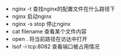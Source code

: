 - nginx -t 查找nginx的配置文件在什么路径下
- nginx 启动nginx
- nginx -s stop 停止nginx
- cat filename 查看某个文件内容
- open . 将当前路径在访达中打开
- lsof -i tcp:8082 查看端口被占用情况 

